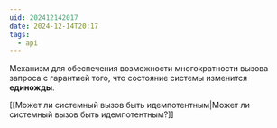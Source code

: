 ```yaml
---
uid: 202412142017
date: 2024-12-14T20:17
tags:
  - api
---
```


Механизм для обеспечения возможности многократности вызова запроса с гарантией того, что состояние системы изменится **единожды**.

[[Может ли системный вызов быть идемпотентным|Может ли системный вызов быть идемпотентным?]]

